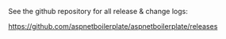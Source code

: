 See the github repository for all release & change logs:

<https://github.com/aspnetboilerplate/aspnetboilerplate/releases>
